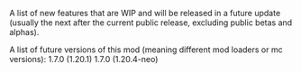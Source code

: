 A list of new features that are WIP and will be released in a future update (usually the next after the current public release, excluding public betas and alphas).



A list of future versions of this mod (meaning different mod loaders or mc versions):
1.7.0 (1.20.1)
1.7.0 (1.20.4-neo)
